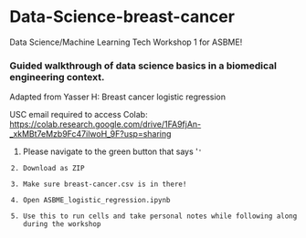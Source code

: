 # Data-Science-breast-cancer
Data Science/Machine Learning Tech Workshop 1 for ASBME!

### Guided walkthrough of data science basics in a biomedical engineering context.
Adapted from Yasser H: Breast cancer logistic regression

USC email required to access Colab:
https://colab.research.google.com/drive/1FA9fjAn-_xkMBt7eMzb9Fc47ilwoH_9F?usp=sharing

1. Please navigate to the green button that says '<Code>'
2. Download as ZIP
3. Make sure breast-cancer.csv is in there!
4. Open ASBME_logistic_regression.ipynb
5. Use this to run cells and take personal notes while following along during the workshop
